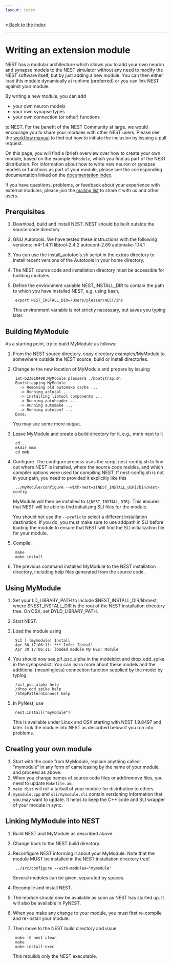 ```yaml
---
layout: index
---
```


[« Back to the index](index)

<hr>

# Writing an extension module

NEST has a modular architecture which allows you to add your own
neuron and synapse models to the NEST simulator without any need to
modify the NEST software itself, but by just adding a new module. You
can then either load this module dynamically at runtime (preferred) or
you can link NEST against your module.

By writing a new module, you can add

* your own neuron models
* your own synapse types
* your own connection (or other) functions

to NEST. For the benefit of the NEST Community at large, we would
encourage you to share your modules with other NEST users. Please see
the [workflow manual](development_workflow) to find out how to
initiate the inclusion by issuing a pull request.

On this page, you will find a (brief) overview over how to create your
own module, based on the example `MyModule`, which you find as part of
the NEST distribution. For information about how to write new neuron
or synapse models or functions as part of your module, please see the
corresponding documentation linked on the [documentation
index](index).

If you have questions, problems, or feedback about your experience
with external modules, please join the [mailing
list](http://www.nest-initiative.org/community) to share it with us
and other users.

## Prerquisites

1. Download, build and install NEST. NEST should be built outside the source code directory.
2. GNU Autotools. We have tested these instructions with the following versions:
        m4-1.4.11
        libtool-2.4.2
        autoconf-2.69
        automake-1.14.1 
3. You can use the install_autotools.sh script in the extras directory to install recent versions of the Autotools in your home directory.
4. The NEST source code and installation directory must be accessible for building modules.
5. Define the environment variable NEST_INSTALL_DIR to contain the path to which you have installed NEST, e.g. using bash,

        export NEST_INSTALL_DIR=/Users/plesser/NEST/ins

    This environment variable is not strictly necessary, but saves you typing later. 

## Building MyModule

As a starting point, try to build MyModule as follows:

1. From the NEST source directory, copy directory examples/MyModule to somewhere outside the NEST source, build or install directories.
2. Change to the new location of MyModule and prepare by issuing

        imt-b23010408:MyModule plesser$ ./bootstrap.sh
        Bootstrapping MyModule
          -> Removing old automake cache ...
          -> Running aclocal ...
          -> Installing libtool components ...
          -> Running autoheader ...
          -> Running automake ...
          -> Running autoconf ...
        Done.

    You may see some more output.
3. Leave MyModule and create a build directory for it, e.g., mmb next to it

        cd ..
        mkdir mmb
        cd mmb

4. Configure. The configure process uses the script nest-config.sh to find out where NEST is installed, where the source code resides, and which compiler options were used for compiling NEST. If nest-config.sh is not in your path, you need to provided it explicitly like this

        ../MyModule/configure --with-nest=${NEST_INSTALL_DIR}/bin/nest-config

    MyModule will then be installed to `${NEST_INSTALL_DIR}`. This ensures that NEST will be able to find initializing SLI files for the module.

    You should not use the `--prefix` to select a different installation destination. If you do, you must make sure to use addpath in SLI before loading the module to ensure that NEST will find the SLI initialization file for your module.

5. Compile.

        make
        make install
       
6. The previous command installed MyModule to the NEST installation directory, including help files generated from the source code. 

## Using MyModule

1. Set your LD_LIBRARY_PATH to include $NEST_INSTALL_DIR/lib/nest, where $NEST_INSTALL_DIR is the root of the NEST installation directory tree. On OSX, set DYLD_LIBRARY_PATH.
2. Start NEST.
3. Load the module using

        SLI ] (mymodule) Install
        Apr 30 17:06:11: *** Info: Install
        Apr 30 17:06:11: loaded module My NEST Module

4. You should now see pif_psc_alpha in the modeldict and drop_odd_spike in the synapsedict. You can learn more about these models and the additional (meaningless) connection function supplied by the model by typing

        /pif_psc_alpha help
        /drop_odd_spike help
        /StepPatternConnect help

5. In PyNest, use

        nest.Install("mymodule")

    This is available under Linux and OSX starting with NEST 1.9.8497 and later. Link the module into NEST as described below if you run into problems. 

## Creating your own module

1. Start with the code from MyModule, replace anything called "mymodule" in any form of camelcasing by the name of your module, and proceed as above.
2. When you change names of source code files or add/remove files, you need to update `Makefile.am`.
3. `make dist` will roll a tarball of your module for distribution to others.
4. `mymodule.cpp` and `sli/mymodule.sli` contain versioning information that you may want to update. It helps to keep the C++ code and SLI wrapper of your module in sync. 

## Linking MyModule into NEST

1. Build NEST and MyModule as described above.
2. Change back to the NEST build directory.
3. Reconfigure NEST informing it about your MyModule. Note that the module MUST be installed in the NEST installation directory tree!

        ../src/configure --with-modules="mymodule"

    Several modules can be given, separated by spaces.
4. Recompile and install NEST.
5. The module should now be available as soon as NEST has started up. It will also be available in PyNEST.
6. When you make any change to your module, you must first re-compile and re-install your module.
7. Then move to the NEST build directory and issue

        make -C nest clean
        make
        make install-exec

    This rebuilds only the NEST executable. 